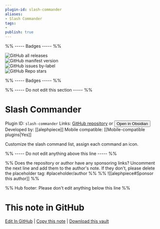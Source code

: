 ```yaml
---
plugin-id: slash-commander
aliases:
- Slash Commander
tags: 
- 
publish: true
---
```


%% ----- Badges ----- %%

![GitHub all releases](https://img.shields.io/github/downloads/alephpiece/obsidian-slash-commander/total?color=573E7A&logo=github&style=for-the-badge)   
![GitHub manifest version](https://img.shields.io/github/manifest-json/v/alephpiece/obsidian-slash-commander?color=573E7A&logo=github&style=for-the-badge)   
![GitHub issues by-label](https://img.shields.io/github/issues/alephpiece/obsidian-slash-commander/help%20wanted?color=573E7A&logo=github&style=for-the-badge)   
![GitHub Repo stars](https://img.shields.io/github/stars/alephpiece/obsidian-slash-commander?color=573E7A&logo=github&style=for-the-badge)

%% ----- Badges ----- %%

%% ----- Do not edit this section ----- %%

# Slash Commander

Plugin ID: `slash-commander`
Links: [GitHub repository](https://github.com/alephpiece/obsidian-slash-commander) or [<button id=HH>Open in Obsidian</button>](obsidian://show-plugin?id=slash-commander)
Developed by: [[alephpiece]]
Mobile compatible: [[Mobile-compatible plugins|Yes]]

Customize the slash command list, assign each command an icon.

%% ----- Do not edit anything above this line ----- %% 

%% Does the repository or author have any sponsoring links? Uncomment the next line and add them to the author's note. If they don't, please delete the placeholder tag: #placeholder/author %%
%% ![[alephpiece#Sponsor this author]] %%

%% Hub footer: Please don't edit anything below this line %%

# This note in GitHub

<span class="git-footer">[Edit In GitHub](https://github.dev/obsidian-community/obsidian-hub/blob/main/02%20-%20Community%20Expansions/02.05%20All%20Community%20Expansions/Plugins/slash-commander.md "git-hub-edit-note") | [Copy this note](https://raw.githubusercontent.com/obsidian-community/obsidian-hub/main/02%20-%20Community%20Expansions/02.05%20All%20Community%20Expansions/Plugins/slash-commander.md "git-hub-copy-note") | [Download this vault](https://github.com/obsidian-community/obsidian-hub/archive/refs/heads/main.zip "git-hub-download-vault") </span>
